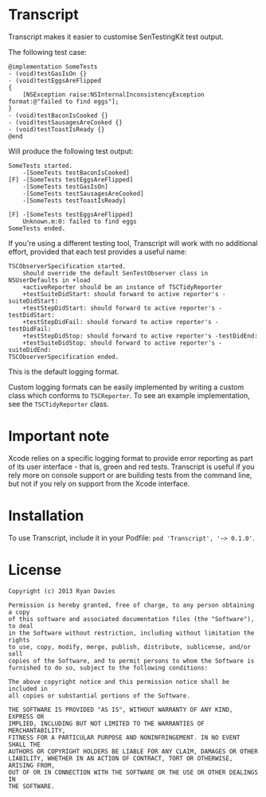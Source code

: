 Transcript
==========

Transcript makes it easier to customise SenTestingKit test output.

The following test case:

    @implementation SomeTests
    - (void)testGasIsOn {}
    - (void)testEggsAreFlipped
    {
        [NSException raise:NSInternalInconsistencyException format:@"failed to find eggs"];
    }
    - (void)testBaconIsCooked {}
    - (void)testSausagesAreCooked {}
    - (void)testToastIsReady {}
    @end

Will produce the following test output:

    SomeTests started.
        -[SomeTests testBaconIsCooked]
    [F]	-[SomeTests testEggsAreFlipped]
    	-[SomeTests testGasIsOn]
    	-[SomeTests testSausagesAreCooked]
    	-[SomeTests testToastIsReady]

    [F] -[SomeTests testEggsAreFlipped]
    	Unknown.m:0: failed to find eggs
    SomeTests ended.

If you're using a different testing tool, Transcript will work with no additional effort, provided that each test provides a useful name:

    TSCObserverSpecification started.
        should override the default SenTestObserver class in NSUserDefaults in +load
      	+activeReporter should be an instance of TSCTidyReporter
      	+testSuiteDidStart: should forward to active reporter's -suiteDidStart:
      	+testStepDidStart: should forward to active reporter's -testDidStart:
      	+testStepDidFail: should forward to active reporter's -testDidFail:
      	+testStepDidStop: should forward to active reporter's -testDidEnd:
      	+testSuiteDidStop: should forward to active reporter's -suiteDidEnd:
    TSCObserverSpecification ended.

This is the default logging format.

Custom logging formats can be easily implemented by writing a custom class which conforms to `TSCReporter`. To see an example implementation, see the `TSCTidyReporter` class.

Important note
==============

Xcode relies on a specific logging format to provide error reporting as part of its user interface - that is, green and red tests. Transcript is useful if you rely more on console support or are building tests from the command line, but not if you rely on support from the Xcode interface.

Installation
============

To use Transcript, include it in your Podfile: `pod 'Transcript', '~> 0.1.0'`.

License
=======

    Copyright (c) 2013 Ryan Davies
    
    Permission is hereby granted, free of charge, to any person obtaining a copy
    of this software and associated documentation files (the "Software"), to deal
    in the Software without restriction, including without limitation the rights
    to use, copy, modify, merge, publish, distribute, sublicense, and/or sell
    copies of the Software, and to permit persons to whom the Software is
    furnished to do so, subject to the following conditions:
    
    The above copyright notice and this permission notice shall be included in
    all copies or substantial portions of the Software.
    
    THE SOFTWARE IS PROVIDED "AS IS", WITHOUT WARRANTY OF ANY KIND, EXPRESS OR
    IMPLIED, INCLUDING BUT NOT LIMITED TO THE WARRANTIES OF MERCHANTABILITY,
    FITNESS FOR A PARTICULAR PURPOSE AND NONINFRINGEMENT. IN NO EVENT SHALL THE
    AUTHORS OR COPYRIGHT HOLDERS BE LIABLE FOR ANY CLAIM, DAMAGES OR OTHER
    LIABILITY, WHETHER IN AN ACTION OF CONTRACT, TORT OR OTHERWISE, ARISING FROM,
    OUT OF OR IN CONNECTION WITH THE SOFTWARE OR THE USE OR OTHER DEALINGS IN
    THE SOFTWARE.
